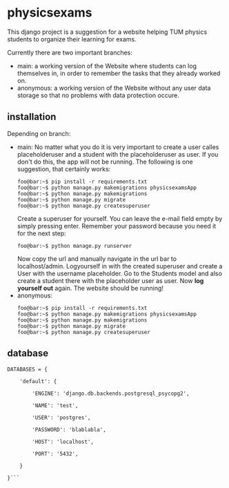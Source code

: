 # physicsexams
This django project is a suggestion for a website helping TUM physics students to organize their learning for exams. 

Currently there are two important branches: 
- main:  a working version of the Website where students can log themselves in, in order to remember the tasks that they already worked on.
- anonymous: a working version of the Website without any user data storage so that no problems with data protection occure.

## installation
Depending on branch:
- main:
    No matter what you do it is very important to create a user calles placeholderuser and a student
    with the placeholderuser as user. If you don't do this, the app will not be running. The following is one suggestion, that certainly works:
    ```console
    foo@bar:~$ pip install -r requirements.txt
    foo@bar:~$ python manage.py makemigrations physicsexamsApp
    foo@bar:~$ python manage.py makemigrations
    foo@bar:~$ python manage.py migrate
    foo@bar:~$ python manage.py createsuperuser
    ```
    Create a superuser for yourself. You can leave the e-mail field empty by simply pressing enter. 
    Remember your password because you need it for the next step:
    ```console
    foo@bar:~$ python manage.py runserver
    ```
    Now copy the url and manually navigate in the url bar to localhost/admin.
    Logyourself in with the created superuser and create a User with the username placeholder.
    Go to the Students model and also create a student there with the placeholder user as user.
    Now **log yourself out** again. The website should be running!
- anonymous:
    ```console
    foo@bar:~$ pip install -r requirements.txt
    foo@bar:~$ python manage.py makemigrations physicsexamsApp
    foo@bar:~$ python manage.py makemigrations
    foo@bar:~$ python manage.py migrate
    foo@bar:~$ python manage.py createsuperuser
    ```


## database
```In order to use a PostgreSQL database, change the current settings for the database to:
DATABASES = {
 
    'default': {
 
        'ENGINE': 'django.db.backends.postgresql_psycopg2',
 
        'NAME': 'test',
 
        'USER': 'postgres',
 
        'PASSWORD': 'blablabla',
 
        'HOST': 'localhost',
 
        'PORT': '5432',
 
    }
 
}```
